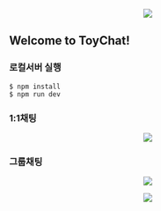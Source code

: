 <p align="center"><img src="https://user-images.githubusercontent.com/81791674/212958365-00d87ddb-0457-4028-828c-17b1d557d327.png"></p>

## Welcome to ToyChat!

### 로컬서버 실행

```
$ npm install
$ npm run dev
```

### 1:1채팅

<p align="center"><img src="https://user-images.githubusercontent.com/81791674/212959148-fd10a128-5d61-41b2-940e-6a2fc74db5d9.png"></p>

### 그룹채팅

<div>
    <p align="center"><img src="https://user-images.githubusercontent.com/81791674/212959474-5534877f-3d02-48b7-a467-c426a34ecbb9.png"></p>
    <p align="center"><img src="https://user-images.githubusercontent.com/81791674/212959662-bed0c23c-b4ff-48cc-b4b8-1fa80aba72c2.png"></p>
</div>
